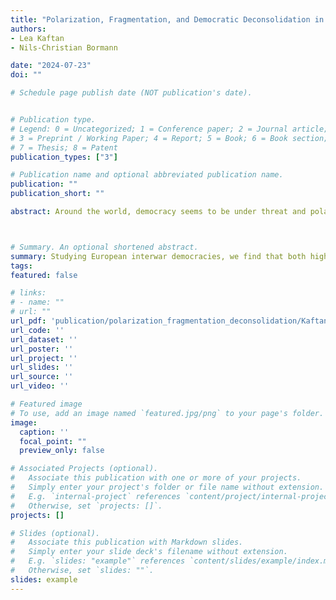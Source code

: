 ```yaml
---
title: "Polarization, Fragmentation, and Democratic Deconsolidation in Interwar Europe"
authors:
- Lea Kaftan
- Nils-Christian Bormann

date: "2024-07-23"
doi: ""

# Schedule page publish date (NOT publication's date).


# Publication type.
# Legend: 0 = Uncategorized; 1 = Conference paper; 2 = Journal article;
# 3 = Preprint / Working Paper; 4 = Report; 5 = Book; 6 = Book section;
# 7 = Thesis; 8 = Patent
publication_types: ["3"]

# Publication name and optional abbreviated publication name.
publication: ""
publication_short: ""

abstract: Around the world, democracy seems to be under threat and polarization is considered one of the main culprits. In this study, we return the focus to ideological party polarization and conceptualize it as a multi-dimensional construct that encompasses different policy dimensions. Theoretically, we argue that the effect of polarization on democracy is neither linear nor unconditional. Both high and low levels of polarization have deleterious consequences for democracy, particularly at low levels of party fragmentation. When voters cannot meaningfully distinguish between two alternatives, democracies experience as much risk as when political opponents resent each other. Finally, we introduce novel data on election outcomes and party positions in 25 European interwar democracies, a period in which many democracies actually failed. Our observational analysis supports the predicted inverted U-curve relationship between ideological polarization and democracy across multiple measurement approaches and model specifications.



# Summary. An optional shortened abstract.
summary: Studying European interwar democracies, we find that both high and low levels of ideological polarization have deleterious consequences for democracy, particularly at low levels of party fragmentation.
tags:
featured: false

# links:
# - name: ""
# url: ""
url_pdf: 'publication/polarization_fragmentation_deconsolidation/Kaftan_Bormann-Polarization_Fragmentation_and_Deconsolidation.PDF'
url_code: ''
url_dataset: ''
url_poster: ''
url_project: ''
url_slides: ''
url_source: ''
url_video: ''

# Featured image
# To use, add an image named `featured.jpg/png` to your page's folder. 
image:
  caption: ''
  focal_point: ""
  preview_only: false

# Associated Projects (optional).
#   Associate this publication with one or more of your projects.
#   Simply enter your project's folder or file name without extension.
#   E.g. `internal-project` references `content/project/internal-project/index.md`.
#   Otherwise, set `projects: []`.
projects: []

# Slides (optional).
#   Associate this publication with Markdown slides.
#   Simply enter your slide deck's filename without extension.
#   E.g. `slides: "example"` references `content/slides/example/index.md`.
#   Otherwise, set `slides: ""`.
slides: example
---
```



